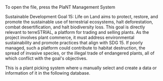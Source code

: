 To open the file, press the PlaNT Management System


Sustainable Development Goal 15: Life on Land aims to protect, restore, and promote the sustainable use of terrestrial ecosystems, halt deforestation, combat desertification, and halt biodiversity loss. 
This goal is directly relevant to terreSTRIAL, a platform for trading and selling plants.
As the project involves plant commerce, it must address environmental sustainability and promote practices that align with SDG 15. 
If poorly managed, such a platform could contribute to habitat destruction, the spread of invasive species, or the illegal trade of endangered plants, all of which conflict with the goal's objectives.

This is a plant picking system where u manually select and create a data or information of it in the following database.
